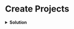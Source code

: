 # Create Projects

<details>
<summary><b>Solution</b></summary>
<p>
## 1. Create an Argo CD Project Declaratively with the Following Specifications

**Example Manifest:**

```yaml
apiVersion: argoproj.io/v1alpha1
kind: AppProject
metadata:
  name: dev-project
  namespace: argocd
spec:
  description: Dev Project
  sourceRepos:
    - '*'
  destinations:
    - namespace: ns-1
      server: https://kubernetes.default.svc
  clusterResourceWhitelist:
    - group: '*'
      kind: '*'
  namespaceResourceWhitelist:
    - group: '*'
      kind: '*'
```

## 2. Apply this Manifest with kubectl

```bash
kubectl apply -f project.yaml -n argocd
```

## 3. Verify if Projects are Deployed in ArgoCD

```bash
kubectl get appproject -n argocd
```

## 4. Create an Argo CD Application Declaratively with the Following Specifications

**Example Manifest:**

```yaml
apiVersion: argoproj.io/v1alpha1
kind: Application
metadata: 
  name: guestbook-dev-project
  namespace: argocd
spec: 
  destination: 
    namespace: test-1
    server: "https://kubernetes.default.svc"
  project: dev-project
  source: 
    path: guestbook
    repoURL: "https://github.com/spy86/argocd-example-apps.git"
    targetRevision: master
  syncPolicy:
    syncOptions:
      - CreateNamespace=true
```

## 5. Apply this Manifest with kubectl

```bash
kubectl apply -f app.yaml -n argocd
```

## 6. Verify if Apps are Deployed in ArgoCD

```bash
kubectl get application -n argocd
kubectl describe application guestbook-dev-project -n argocd
```

## 7. Correct the Application with Permitted Namespace `ns-1`

```yaml
apiVersion: argoproj.io/v1alpha1
kind: Application
metadata: 
  name: guestbook-dev-project
  namespace: argocd
spec: 
  destination: 
    namespace: ns-1
    server: "https://kubernetes.default.svc"
  project: dev-project
  source: 
    path: guestbook
    repoURL: "https://github.com/spy86/argocd-example-apps.git"
    targetRevision: master
  syncPolicy:
    syncOptions:
      - CreateNamespace=true
```

## 8. Retrieve the admin password for ArgoCD WebUI

```bash
kubectl port-forward svc/argocd-server -n argocd 8080:443
kubectl -n argocd get secret argocd-initial-admin-secret -o jsonpath="{.data.password}" | base64 -d; echo
```

## 9. Log in to UI and Click Sync

</p>
</details>
